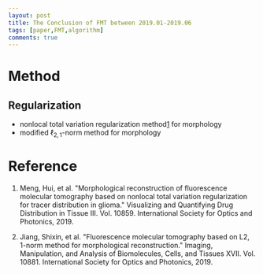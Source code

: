 ```yaml
---
layout: post
title: The Conclusion of FMT between 2019.01-2019.06
tags: [paper,FMT,algorithm]
comments: true
---
```

# Method

## Regularization

- nonlocal total variation regularization method[1](#1) for morphology
- modified $\ell_{2,1}$-norm method for morphology


# Reference
1. <span id="1">Meng, Hui, et al. "Morphological reconstruction of fluorescence molecular tomography based on nonlocal total variation regularization for tracer distribution in glioma." Visualizing and Quantifying Drug Distribution in Tissue III. Vol. 10859. International Society for Optics and Photonics, 2019.</span>

2. <span id="2">Jiang, Shixin, et al. "Fluorescence molecular tomography based on L2, 1-norm method for morphological reconstruction." Imaging, Manipulation, and Analysis of Biomolecules, Cells, and Tissues XVII. Vol. 10881. International Society for Optics and Photonics, 2019.</span>
